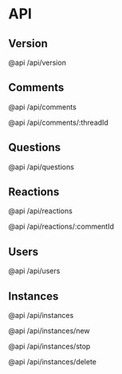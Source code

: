 
# API

## Version

@api /api/version

## Comments

@api /api/comments

@api /api/comments/:threadId

## Questions

@api /api/questions

## Reactions

@api /api/reactions

@api /api/reactions/:commentId

## Users

@api /api/users

## Instances

@api /api/instances

@api /api/instances/new

@api /api/instances/stop

@api /api/instances/delete
